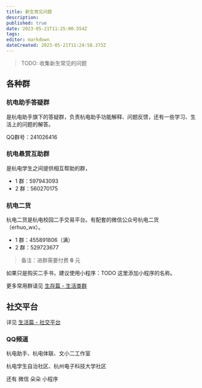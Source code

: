 ```yaml
---
title: 新生常见问题
description: 
published: true
date: 2023-05-21T11:25:00.554Z
tags: 
editor: markdown
dateCreated: 2023-05-21T11:24:58.373Z
---
```


> TODO: 收集新生常见的问题

## 各种群

### 杭电助手答疑群

是杭电助手旗下的答疑群，负责杭电助手功能解释、问题反馈，还有一些学习、生活上的问题的解答。

QQ群号：241026416

### 杭电悬赏互助群

是杭电学生之间提供相互帮助的群，

- 1 群：597943093
- 2 群：560270175

### 杭电二货

杭电二货是杭电校园二手交易平台。有配套的微信公众号杭电二货（erhuo_wx）。

- 1 群：455891806（满）
- 2 群：529723677

> 备注：进群需要付费 **6** 元

如果只是购买二手书，建议使用小程序：TODO 这里添加小程序的名称。

更多常用群请见 [生存篇 - 生活类群](https://www.yuque.com/hduer/guide/qqgroups)

## 社交平台

详见 [生活篇 - 社交平台](https://www.yuque.com/hduer/guide/socialplatforms)

### QQ频道

杭电助手、杭电体联、文小二工作室

杭电学生自治社区、杭州电子科技大学社区

还有 微信 朵朵 小程序
